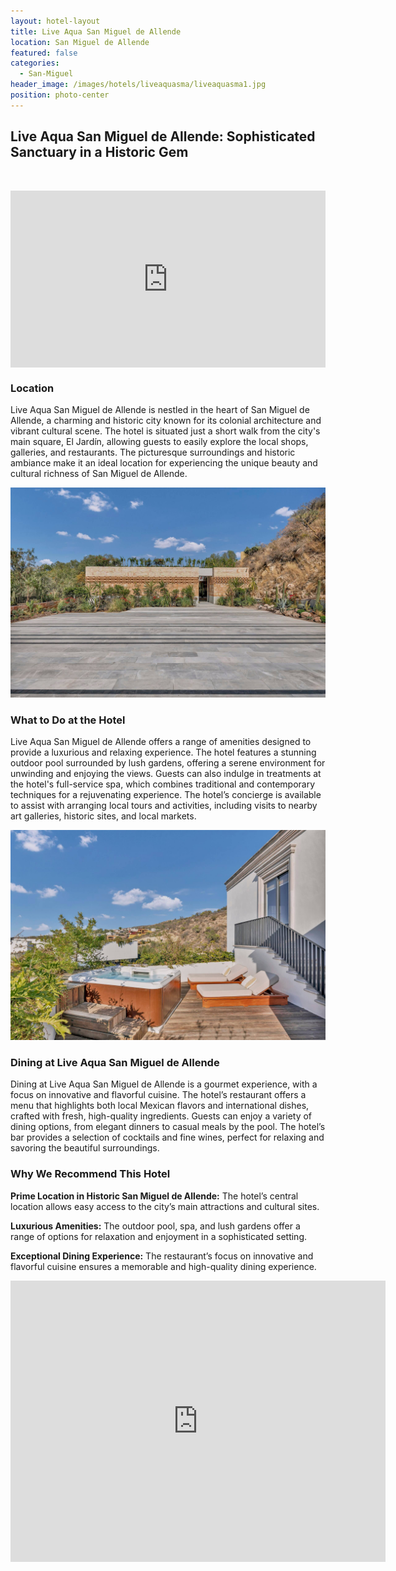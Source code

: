 ```yaml
---
layout: hotel-layout
title: Live Aqua San Miguel de Allende
location: San Miguel de Allende
featured: false
categories:
  - San-Miguel
header_image: /images/hotels/liveaquasma/liveaquasma1.jpg
position: photo-center
---
```

## Live Aqua San Miguel de Allende: Sophisticated Sanctuary in a Historic Gem

&nbsp;

<style>.embed-container { position: relative; padding-bottom: 56.25%; height: 0; overflow: hidden; max-width: 100%; } .embed-container iframe, .embed-container object, .embed-container embed { position: absolute; top: 0; left: 0; width: 100%; height: 100%; }</style>

<div class="embed-container"><iframe src="https://www.youtube.com/embed/3Yg3hW6gQoA" frameborder="0" allowfullscreen=""></iframe></div>

### Location

Live Aqua San Miguel de Allende is nestled in the heart of San Miguel de Allende, a charming and historic city known for its colonial architecture and vibrant cultural scene. The hotel is situated just a short walk from the city's main square, El Jardín, allowing guests to easily explore the local shops, galleries, and restaurants. The picturesque surroundings and historic ambiance make it an ideal location for experiencing the unique beauty and cultural richness of San Miguel de Allende.

![](/images/hotels/liveaquasma/liveaquasma2.jpg)

### What to Do at the Hotel

Live Aqua San Miguel de Allende offers a range of amenities designed to provide a luxurious and relaxing experience. The hotel features a stunning outdoor pool surrounded by lush gardens, offering a serene environment for unwinding and enjoying the views. Guests can also indulge in treatments at the hotel's full-service spa, which combines traditional and contemporary techniques for a rejuvenating experience. The hotel’s concierge is available to assist with arranging local tours and activities, including visits to nearby art galleries, historic sites, and local markets.

![](/images/hotels/liveaquasma/liveaquasma4.jpg)

### Dining at Live Aqua San Miguel de Allende

Dining at Live Aqua San Miguel de Allende is a gourmet experience, with a focus on innovative and flavorful cuisine. The hotel’s restaurant offers a menu that highlights both local Mexican flavors and international dishes, crafted with fresh, high-quality ingredients. Guests can enjoy a variety of dining options, from elegant dinners to casual meals by the pool. The hotel’s bar provides a selection of cocktails and fine wines, perfect for relaxing and savoring the beautiful surroundings.

### Why We Recommend This Hotel

**Prime Location in Historic San Miguel de Allende:** The hotel’s central location allows easy access to the city’s main attractions and cultural sites.&nbsp;

**Luxurious Amenities:** The outdoor pool, spa, and lush gardens offer a range of options for relaxation and enjoyment in a sophisticated setting.&nbsp;

**Exceptional Dining Experience:** The restaurant’s focus on innovative and flavorful cuisine ensures a memorable and high-quality dining experience.&nbsp;

<div class='map-container center'>

<iframe src="https://www.google.com/maps/embed?pb=!1m18!1m12!1m3!1d3726.8118894905306!2d-100.74194988875729!3d20.91988649142786!2m3!1f0!2f0!3f0!3m2!1i1024!2i768!4f13.1!3m3!1m2!1s0x842b51b8bd00e0f3%3A0x3d1cb44b5482d26e!2sLive%20Aqua%20San%20Miguel%20de%20Allende!5e0!3m2!1ses!2smx!4v1723603595257!5m2!1ses!2smx" width="600" height="450" style="border:0;" allowfullscreen="" loading="lazy" referrerpolicy="no-referrer-when-downgrade"></iframe>

</div>
&nbsp;